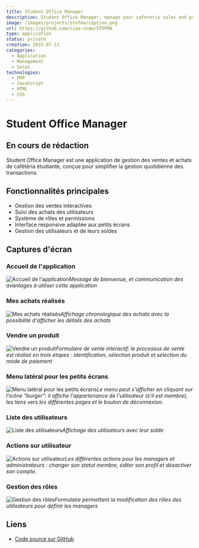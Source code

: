 ```yaml
---
title: Student Office Manager
description: Student Office Manager, manage your cafeteria sales and purchases easily.
image: /images/projects/stofma/caption.png
url: https://github.com/ciaa-cnam/STOFMA
type: application
status: private
creation: 2015-07-12
categories:
  - Application
  - Management
  - Sales
technologies:
  - PHP
  - JavaScript
  - HTML
  - CSS
---
```


# Student Office Manager

## En cours de rédaction

Student Office Manager est une application de gestion des ventes et achats de cafétéria étudiante, conçue pour simplifier la gestion quotidienne des transactions.

## Fonctionnalités principales

- Gestion des ventes interactives
- Suivi des achats des utilisateurs
- Système de rôles et permissions
- Interface responsive adaptée aux petits écrans
- Gestion des utilisateurs et de leurs soldes

## Captures d'écran

### Accueil de l'application

![Accueil de l'application](/images/projects/stofma/stofma-accueil.png)*Message de bienvenue, et communication des avantages à utiliser cette application*

### Mes achats réalisés

![Mes achats réalisés](/images/projects/stofma/stofma-mesachats.png)*Affichage chronologique des achats avec la possibilité d'afficher les détails des achats*

### Vendre un produit

![Vendre un produit](/images/projects/stofma/stofma-vente.png)*Formulaire de vente interactif: le processus de vente est réalisé en trois étapes : identification, sélection produit et sélection du mode de paiement*

### Menu latéral pour les petits écrans

![Menu latéral pour les petits écrans](/images/projects/stofma/stofma-menulateral.png)*Le menu peut s'afficher en cliquant sur l'icône "burger": il affiche l'appartenance de l'utilisateur (s'il est membre), les liens vers les différentes pages et le bouton de déconnexion.*

### Liste des utilisateurs

![Liste des utilisateurs](/images/projects/stofma/stofma-utilisateur.png)*Affichage des utilisateurs avec leur solde*

### Actions sur utilisateur

![Actions sur utilisateur](/images/projects/stofma/stofma-action-utilisateur.png)*Les différentes actions pour les managers et administrateurs : changer son statut membre, éditer son profil et désactiver son compte.*

### Gestion des rôles

![Gestion des rôles](/images/projects/stofma/stofma-roles.png)*Formulaire permettant la modification des rôles des utilisateurs pour définir les managers*

## Liens

- [Code source sur GitHub](https://github.com/ciaa-cnam/STOFMA)
